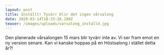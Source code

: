 ```yaml
---
layout: post
title: Inställt! Tyvärr blir det ingen vårsalong
date: 2020-03-14T18:33:26.190Z
teaser: /images/uploads/varsalong_installd.jpg
---
```

Den planerade vårsalongen 15 mars blir tyvärr inte av. Vi ser fram emot en ny version senare. Kan vi kanske hoppas på en Höstsalong i stället detta år?!